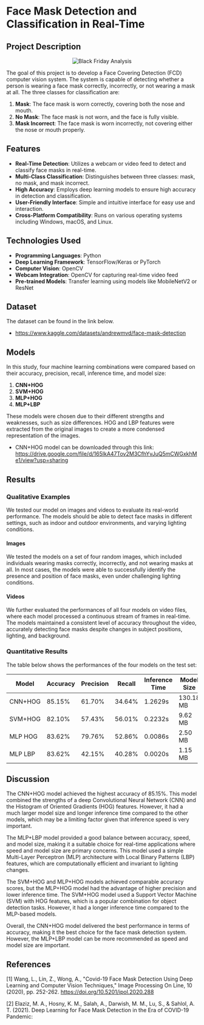 
# Face Mask Detection and Classification in Real-Time

## Project Description
<p align="center">
  <img src="https://drive.google.com/uc?id=1fD0fEHzppnu_MLXEjyh07JmNHjKSH0JA" alt="Black Friday Analysis">
</p>

The goal of this project is to develop a Face Covering Detection (FCD) computer vision system. The system is capable of detecting whether a person is wearing a face mask correctly, incorrectly, or not wearing a mask at all. The three classes for classification are:

1. **Mask**: The face mask is worn correctly, covering both the nose and mouth.
2. **No Mask**: The face mask is not worn, and the face is fully visible.
3. **Mask Incorrect**: The face mask is worn incorrectly, not covering either the nose or mouth properly.

## Features

- **Real-Time Detection**: Utilizes a webcam or video feed to detect and classify face masks in real-time.
- **Multi-Class Classification**: Distinguishes between three classes: mask, no mask, and mask incorrect.
- **High Accuracy**: Employs deep learning models to ensure high accuracy in detection and classification.
- **User-Friendly Interface**: Simple and intuitive interface for easy use and interaction.
- **Cross-Platform Compatibility**: Runs on various operating systems including Windows, macOS, and Linux.

## Technologies Used

- **Programming Languages**: Python
- **Deep Learning Framework**: TensorFlow/Keras or PyTorch
- **Computer Vision**: OpenCV
- **Webcam Integration**: OpenCV for capturing real-time video feed
- **Pre-trained Models**: Transfer learning using models like MobileNetV2 or ResNet

## Dataset

The dataset can be found in the link below.
- https://www.kaggle.com/datasets/andrewmvd/face-mask-detection

## Models

In this study, four machine learning combinations were compared based on their accuracy, precision, recall, inference time, and model size:

1. **CNN+HOG**
2. **SVM+HOG**
3. **MLP+HOG**
4. **MLP+LBP**

These models were chosen due to their different strengths and weaknesses, such as size differences. HOG and LBP features were extracted from the original images to create a more condensed representation of the images. 

- CNN+HOG model can be downloaded through this link: https://drive.google.com/file/d/165IkA47Tov2M3CfhYvJuQ5mCWGxkhMe1/view?usp=sharing

## Results

### Qualitative Examples

We tested our model on images and videos to evaluate its real-world performance. The models should be able to detect face masks in different settings, such as indoor and outdoor environments, and varying lighting conditions.

#### Images

We tested the models on a set of four random images, which included individuals wearing masks correctly, incorrectly, and not wearing masks at all. In most cases, the models were able to successfully identify the presence and position of face masks, even under challenging lighting conditions. 

#### Videos

We further evaluated the performances of all four models on video files, where each model processed a continuous stream of frames in real-time. The models maintained a consistent level of accuracy throughout the video, accurately detecting face masks despite changes in subject positions, lighting, and background. 

### Quantitative Results

The table below shows the performances of the four models on the test set:

| Model      | Accuracy | Precision | Recall  | Inference Time | Model Size |
|------------|----------|-----------|---------|----------------|------------|
| CNN+HOG    | 85.15%   | 61.70%    | 34.64%  | 1.2629s        | 130.18 MB  |
| SVM+HOG    | 82.10%   | 57.43%    | 56.01%  | 0.2232s        | 9.62 MB    |
| MLP HOG    | 83.62%   | 79.76%    | 52.86%  | 0.0086s        | 2.50 MB    |
| MLP LBP    | 83.62%   | 42.15%    | 40.28%  | 0.0020s        | 1.15 MB    |

## Discussion

The CNN+HOG model achieved the highest accuracy of 85.15%. This model combined the strengths of a deep Convolutional Neural Network (CNN) and the Histogram of Oriented Gradients (HOG) features. However, it had a much larger model size and longer inference time compared to the other models, which may be a limiting factor given that inference speed is very important.

The MLP+LBP model provided a good balance between accuracy, speed, and model size, making it a suitable choice for real-time applications where speed and model size are primary concerns. This model used a simple Multi-Layer Perceptron (MLP) architecture with Local Binary Patterns (LBP) features, which are computationally efficient and invariant to lighting changes.

The SVM+HOG and MLP+HOG models achieved comparable accuracy scores, but the MLP+HOG model had the advantage of higher precision and lower inference time. The SVM+HOG model used a Support Vector Machine (SVM) with HOG features, which is a popular combination for object detection tasks. However, it had a longer inference time compared to the MLP-based models.

Overall, the CNN+HOG model delivered the best performance in terms of accuracy, making it the best choice for the face mask detection system. However, the MLP+LBP model can be more recommended as speed and model size are important.

## References

[1] Wang, L., Lin, Z., Wong, A., "Covid-19 Face Mask Detection Using Deep Learning and Computer Vision Techniques," Image Processing On Line, 10 (2020), pp. 252-262. https://doi.org/10.5201/ipol.2020.288

[2] Elaziz, M. A., Hosny, K. M., Salah, A., Darwish, M. M., Lu, S., & Sahlol, A. T. (2021). Deep Learning for Face Mask Detection in the Era of COVID-19 Pandemic:
